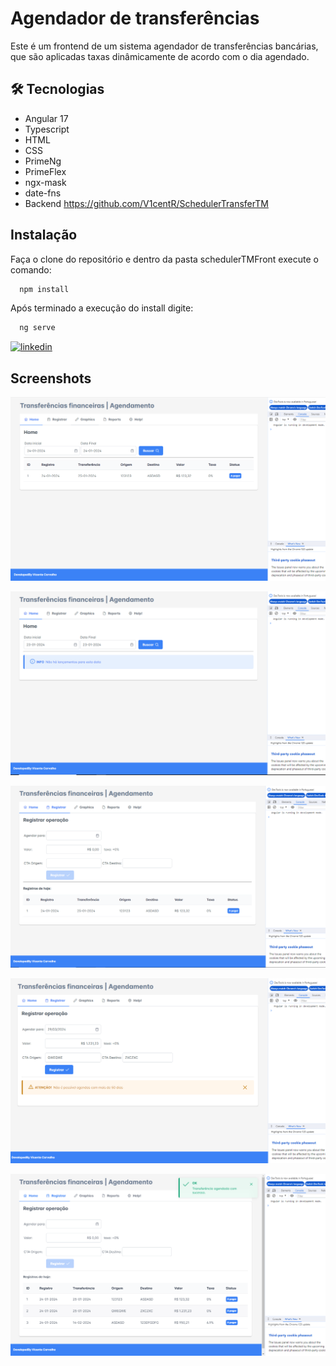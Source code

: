 
# Agendador de transferências
Este é um frontend de um sistema agendador de transferências bancárias, que são aplicadas taxas dinâmicamente de acordo com o dia agendado.


## 🛠 Tecnologias
- Angular 17
- Typescript
- HTML
- CSS
- PrimeNg
- PrimeFlex
- ngx-mask
- date-fns
- Backend https://github.com/V1centR/SchedulerTransferTM


## Instalação

Faça o clone do repositório e dentro da pasta schedulerTMFront execute o comando:

```bash
  npm install
```

Após terminado a execução do install digite:

```bash
  ng serve
```

[![linkedin](https://img.shields.io/badge/linkedin-0A66C2?style=for-the-badge&logo=linkedin&logoColor=white)](https://www.linkedin.com/in/vicent-ramos-33954ab5/)


## Screenshots

![Screenshot](screenshots/HomeScreenshot.png)

![Screenshot](screenshots/HomeScreenshot2.png)

![Screenshot](screenshots/RegisterScreenshot1.png)

![Screenshot](screenshots/RegisterScreenshot2.png)

![Screenshot](screenshots/RegisterScreenshot3.png)